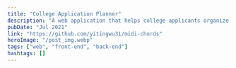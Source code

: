 ```yaml
---
title: "College Application Planner"
description: "A web application that helps college applicants organize different schools, timelines and documents all in one place."
pubDate: "Jul 2021"
link: "https://github.com/yitingwu31/midi-chords"
heroImage: "/post_img.webp"
tags: ["web", "front-end", "back-end"]
hashtags: []
---
```



